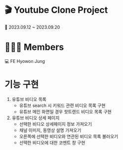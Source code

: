 # 🎬 Youtube Clone Project

📅 2023.09.12 ~ 2023.09.20

# 🙎🏻‍♀️ Members

💻 FE Hyowon Jung

# 기능 구현

1. 유튜브 비디오 목록
   - 유튜브 search 시 키워드 관련 비디오 목록 구현
   - 유튜브 메인 화면일 경우 핫트랜드 비디오 목록 구현
2. 유튜브 비디오 상세 페이지
   - 선택한 비디오 상세페이지 정보 가져오기
   - 채널 이미지, 동영상 설명 가져오기
   - 오른쪽에 선택한 비디오와 연관된 비디오 목록 불러오기
   - 선택한 비디오에 대한 코멘트 창 구현
